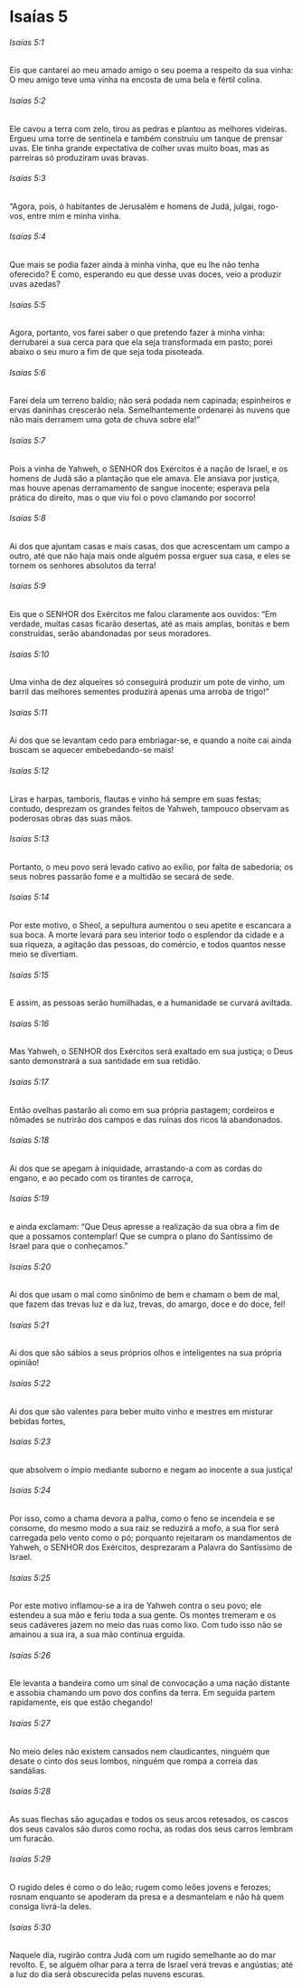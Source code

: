 # Isaías 5

###### Isaías 5:1

Eis que cantarei ao meu amado amigo o seu poema a respeito da sua vinha: O meu amigo teve uma vinha na encosta de uma bela e fértil colina.

###### Isaías 5:2

Ele cavou a terra com zelo, tirou as pedras e plantou as melhores videiras. Ergueu uma torre de sentinela e também construiu um tanque de prensar uvas. Ele tinha grande expectativa de colher uvas muito boas, mas as parreiras só produziram uvas bravas.

###### Isaías 5:3

“Agora, pois, ó habitantes de Jerusalém e homens de Judá, julgai, rogo-vos, entre mim e minha vinha.

###### Isaías 5:4

Que mais se podia fazer ainda à minha vinha, que eu lhe não tenha oferecido? E como, esperando eu que desse uvas doces, veio a produzir uvas azedas?

###### Isaías 5:5

Agora, portanto, vos farei saber o que pretendo fazer à minha vinha: derrubarei a sua cerca para que ela seja transformada em pasto; porei abaixo o seu muro a fim de que seja toda pisoteada.

###### Isaías 5:6

Farei dela um terreno baldio; não será podada nem capinada; espinheiros e ervas daninhas crescerão nela. Semelhantemente ordenarei às nuvens que não mais derramem uma gota de chuva sobre ela!”

###### Isaías 5:7

Pois a vinha de Yahweh, o SENHOR dos Exércitos é a nação de Israel, e os homens de Judá são a plantação que ele amava. Ele ansiava por justiça, mas houve apenas derramamento de sangue inocente; esperava pela prática do direito, mas o que viu foi o povo clamando por socorro!

###### Isaías 5:8

Ai dos que ajuntam casas e mais casas, dos que acrescentam um campo a outro, até que não haja mais onde alguém possa erguer sua casa, e eles se tornem os senhores absolutos da terra!

###### Isaías 5:9

Eis que o SENHOR dos Exércitos me falou claramente aos ouvidos: “Em verdade, muitas casas ficarão desertas, até as mais amplas, bonitas e bem construídas, serão abandonadas por seus moradores.

###### Isaías 5:10

Uma vinha de dez alqueires só conseguirá produzir um pote de vinho, um barril das melhores sementes produzirá apenas uma arroba de trigo!”

###### Isaías 5:11

Ai dos que se levantam cedo para embriagar-se, e quando a noite cai ainda buscam se aquecer embebedando-se mais!

###### Isaías 5:12

Liras e harpas, tamboris, flautas e vinho há sempre em suas festas; contudo, desprezam os grandes feitos de Yahweh, tampouco observam as poderosas obras das suas mãos.

###### Isaías 5:13

Portanto, o meu povo será levado cativo ao exílio, por falta de sabedoria; os seus nobres passarão fome e a multidão se secará de sede.

###### Isaías 5:14

Por este motivo, o Sheol, a sepultura aumentou o seu apetite e escancara a sua boca. A morte levará para seu interior todo o esplendor da cidade e a sua riqueza, a agitação das pessoas, do comércio, e todos quantos nesse meio se divertiam.

###### Isaías 5:15

E assim, as pessoas serão humilhadas, e a humanidade se curvará aviltada.

###### Isaías 5:16

Mas Yahweh, o SENHOR dos Exércitos será exaltado em sua justiça; o Deus santo demonstrará a sua santidade em sua retidão.

###### Isaías 5:17

Então ovelhas pastarão ali como em sua própria pastagem; cordeiros e nômades se nutrirão dos campos e das ruínas dos ricos lá abandonados.

###### Isaías 5:18

Ai dos que se apegam à iniquidade, arrastando-a com as cordas do engano, e ao pecado com os tirantes de carroça,

###### Isaías 5:19

e ainda exclamam: “Que Deus apresse a realização da sua obra a fim de que a possamos contemplar! Que se cumpra o plano do Santíssimo de Israel para que o conheçamos.”

###### Isaías 5:20

Ai dos que usam o mal como sinônimo de bem e chamam o bem de mal, que fazem das trevas luz e da luz, trevas, do amargo, doce e do doce, fel!

###### Isaías 5:21

Ai dos que são sábios a seus próprios olhos e inteligentes na sua própria opinião!

###### Isaías 5:22

Ai dos que são valentes para beber muito vinho e mestres em misturar bebidas fortes,

###### Isaías 5:23

que absolvem o ímpio mediante suborno e negam ao inocente a sua justiça!

###### Isaías 5:24

Por isso, como a chama devora a palha, como o feno se incendeia e se consome, do mesmo modo a sua raiz se reduzirá a mofo, a sua flor será carregada pelo vento como o pó; porquanto rejeitaram os mandamentos de Yahweh, o SENHOR dos Exércitos, desprezaram a Palavra do Santíssimo de Israel.

###### Isaías 5:25

Por este motivo inflamou-se a ira de Yahweh contra o seu povo; ele estendeu a sua mão e feriu toda a sua gente. Os montes tremeram e os seus cadáveres jazem no meio das ruas como lixo. Com tudo isso não se amainou a sua ira, a sua mão continua erguida.

###### Isaías 5:26

Ele levanta a bandeira como um sinal de convocação a uma nação distante e assobia chamando um povo dos confins da terra. Em seguida partem rapidamente, eis que estão chegando!

###### Isaías 5:27

No meio deles não existem cansados nem claudicantes, ninguém que desate o cinto dos seus lombos, ninguém que rompa a correia das sandálias.

###### Isaías 5:28

As suas flechas são aguçadas e todos os seus arcos retesados, os cascos dos seus cavalos são duros como rocha, as rodas dos seus carros lembram um furacão.

###### Isaías 5:29

O rugido deles é como o do leão; rugem como leões jovens e ferozes; rosnam enquanto se apoderam da presa e a desmantelam e não há quem consiga livrá-la deles.

###### Isaías 5:30

Naquele dia, rugirão contra Judá com um rugido semelhante ao do mar revolto. E, se alguém olhar para a terra de Israel verá trevas e angústias; até a luz do dia será obscurecida pelas nuvens escuras.

